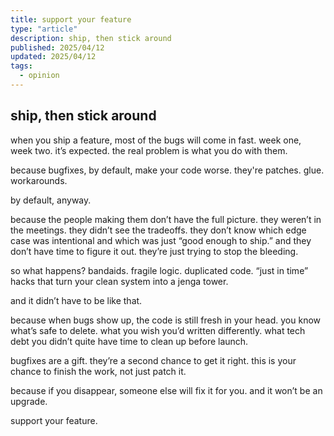```yaml
---
title: support your feature
type: "article"
description: ship, then stick around
published: 2025/04/12
updated: 2025/04/12
tags:
  - opinion
---
```


## ship, then stick around

when you ship a feature, most of the bugs will come in fast. week one, week two. it’s expected. the real problem is what you do with them.

because bugfixes, by default, make your code worse. they're patches. glue. workarounds.

by default, anyway.

because the people making them don’t have the full picture. they weren’t in the meetings. they didn’t see the tradeoffs. they don’t know which edge case was intentional and which was just “good enough to ship.” and they don’t have time to figure it out. they’re just trying to stop the bleeding.

so what happens? bandaids. fragile logic. duplicated code. “just in time” hacks that turn your clean system into a jenga tower.

and it didn’t have to be like that.

because when bugs show up, the code is still fresh in your head. you know what’s safe to delete. what you wish you’d written differently. what tech debt you didn’t quite have time to clean up before launch.

bugfixes are a gift. they’re a second chance to get it right. this is your chance to finish the work, not just patch it.

because if you disappear, someone else will fix it for you. and it won’t be an upgrade.

support your feature.